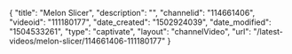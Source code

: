 {
    "title": "Melon Slicer",
    "description": "",
    "channelid": "114661406",
    "videoid": "111180177",
    "date_created": "1502924039",
    "date_modified": "1504533261",
    "type": "captivate",
    "layout": "channelVideo",
    "url": "\/latest-videos\/melon-slicer\/114661406-111180177"
}